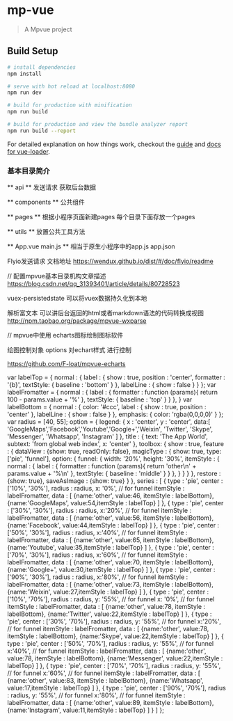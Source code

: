 # mp-vue

> A Mpvue project

## Build Setup

``` bash
# install dependencies
npm install

# serve with hot reload at localhost:8080
npm run dev

# build for production with minification
npm run build

# build for production and view the bundle analyzer report
npm run build --report
```

For detailed explanation on how things work, checkout the [guide](http://vuejs-templates.github.io/webpack/) and [docs for vue-loader](http://vuejs.github.io/vue-loader).


### 基本目录简介
** api **
发送请求 获取后台数据

** components **
公共组件

** pages **
根据小程序页面新建pages 每个目录下面存放一个pages

** utils **
放置公共工具方法

** App.vue main.js **
相当于原生小程序中的app.js  app.json

Flyio发送请求 文档地址
https://wendux.github.io/dist/#/doc/flyio/readme


// 配置mpvue基本目录机构文章描述
https://blog.csdn.net/qq_31393401/article/details/80728523

vuex-persistedstate
可以将vuex数据持久化到本地


解析富文本 可以讲后台返回的html或者markdown语法的代码转换成视图
http://npm.taobao.org/package/mpvue-wxparse


// mpvue中使用 echarts图标绘制图标软件

绘图控制对象 options 对echart样式 进行控制

https://github.com/F-loat/mpvue-echarts



var labelTop = {
    normal : {
        label : {
            show : true,
            position : 'center',
            formatter : '{b}',
            textStyle: {
                baseline : 'bottom'
            }
        },
        labelLine : {
            show : false
        }
    }
};
var labelFromatter = {
    normal : {
        label : {
            formatter : function (params){
                return 100 - params.value + '%'
            },
            textStyle: {
                baseline : 'top'
            }
        }
    },
}
var labelBottom = {
    normal : {
        color: '#ccc',
        label : {
            show : true,
            position : 'center'
        },
        labelLine : {
            show : false
        }
    },
    emphasis: {
        color: 'rgba(0,0,0,0)'
    }
};
var radius = [40, 55];
option = {
    legend: {
        x : 'center',
        y : 'center',
        data:[
            'GoogleMaps','Facebook','Youtube','Google+','Weixin',
            'Twitter', 'Skype', 'Messenger', 'Whatsapp', 'Instagram'
        ]
    },
    title : {
        text: 'The App World',
        subtext: 'from global web index',
        x: 'center'
    },
    toolbox: {
        show : true,
        feature : {
            dataView : {show: true, readOnly: false},
            magicType : {
                show: true,
                type: ['pie', 'funnel'],
                option: {
                    funnel: {
                        width: '20%',
                        height: '30%',
                        itemStyle : {
                            normal : {
                                label : {
                                    formatter : function (params){
                                        return 'other\n' + params.value + '%\n'
                                    },
                                    textStyle: {
                                        baseline : 'middle'
                                    }
                                }
                            },
                        }
                    }
                }
            },
            restore : {show: true},
            saveAsImage : {show: true}
        }
    },
    series : [
        {
            type : 'pie',
            center : ['10%', '30%'],
            radius : radius,
            x: '0%', // for funnel
            itemStyle : labelFromatter,
            data : [
                {name:'other', value:46, itemStyle : labelBottom},
                {name:'GoogleMaps', value:54,itemStyle : labelTop}
            ]
        },
        {
            type : 'pie',
            center : ['30%', '30%'],
            radius : radius,
            x:'20%', // for funnel
            itemStyle : labelFromatter,
            data : [
                {name:'other', value:56, itemStyle : labelBottom},
                {name:'Facebook', value:44,itemStyle : labelTop}
            ]
        },
        {
            type : 'pie',
            center : ['50%', '30%'],
            radius : radius,
            x:'40%', // for funnel
            itemStyle : labelFromatter,
            data : [
                {name:'other', value:65, itemStyle : labelBottom},
                {name:'Youtube', value:35,itemStyle : labelTop}
            ]
        },
        {
            type : 'pie',
            center : ['70%', '30%'],
            radius : radius,
            x:'60%', // for funnel
            itemStyle : labelFromatter,
            data : [
                {name:'other', value:70, itemStyle : labelBottom},
                {name:'Google+', value:30,itemStyle : labelTop}
            ]
        },
        {
            type : 'pie',
            center : ['90%', '30%'],
            radius : radius,
            x:'80%', // for funnel
            itemStyle : labelFromatter,
            data : [
                {name:'other', value:73, itemStyle : labelBottom},
                {name:'Weixin', value:27,itemStyle : labelTop}
            ]
        },
        {
            type : 'pie',
            center : ['10%', '70%'],
            radius : radius,
            y: '55%',   // for funnel
            x: '0%',    // for funnel
            itemStyle : labelFromatter,
            data : [
                {name:'other', value:78, itemStyle : labelBottom},
                {name:'Twitter', value:22,itemStyle : labelTop}
            ]
        },
        {
            type : 'pie',
            center : ['30%', '70%'],
            radius : radius,
            y: '55%',   // for funnel
            x:'20%',    // for funnel
            itemStyle : labelFromatter,
            data : [
                {name:'other', value:78, itemStyle : labelBottom},
                {name:'Skype', value:22,itemStyle : labelTop}
            ]
        },
        {
            type : 'pie',
            center : ['50%', '70%'],
            radius : radius,
            y: '55%',   // for funnel
            x:'40%', // for funnel
            itemStyle : labelFromatter,
            data : [
                {name:'other', value:78, itemStyle : labelBottom},
                {name:'Messenger', value:22,itemStyle : labelTop}
            ]
        },
        {
            type : 'pie',
            center : ['70%', '70%'],
            radius : radius,
            y: '55%',   // for funnel
            x:'60%', // for funnel
            itemStyle : labelFromatter,
            data : [
                {name:'other', value:83, itemStyle : labelBottom},
                {name:'Whatsapp', value:17,itemStyle : labelTop}
            ]
        },
        {
            type : 'pie',
            center : ['90%', '70%'],
            radius : radius,
            y: '55%',   // for funnel
            x:'80%', // for funnel
            itemStyle : labelFromatter,
            data : [
                {name:'other', value:89, itemStyle : labelBottom},
                {name:'Instagram', value:11,itemStyle : labelTop}
            ]
        }
    ]
};
